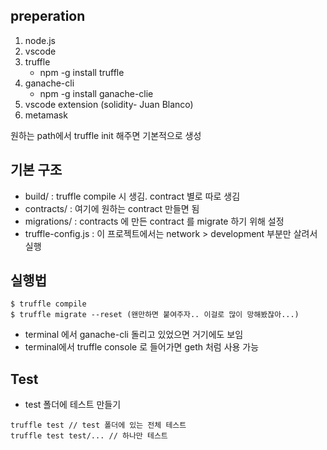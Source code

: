 ## preperation

1. node.js
2. vscode
3. truffle
    - npm -g install truffle
4. ganache-cli
    - npm -g install ganache-clie
5. vscode extension (solidity- Juan Blanco)
6. metamask

원하는 path에서 truffle init 해주면 기본적으로 생성


## 기본 구조

- build/ : truffle compile 시 생김. contract 별로 따로 생김
- contracts/ : 여기에 원하는 contract 만들면 됨
- migrations/ : contracts 에 만든 contract 를 migrate 하기 위해 설정
- truffle-config.js : 이 프로젝트에서는 network > development 부분만 살려서 실행


## 실행법
``` console
$ truffle compile
$ truffle migrate --reset (왠만하면 붙여주자.. 이걸로 많이 망해봤잖아...)  
``` 
- terminal 에서 ganache-cli 돌리고 있었으면 거기에도 보임
- terminal에서 truffle console 로 들어가면 geth 처럼 사용 가능

## Test
- test 폴더에 테스트 만들기

```console
truffle test // test 폴더에 있는 전체 테스트
truffle test test/... // 하나만 테스트
```
